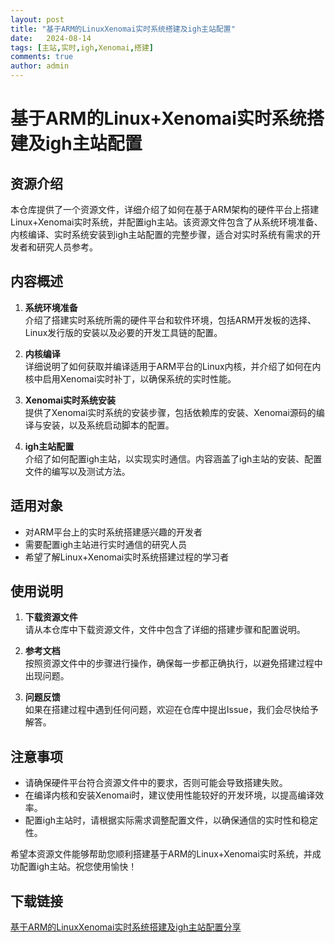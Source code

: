 ```yaml
---
layout: post
title: "基于ARM的LinuxXenomai实时系统搭建及igh主站配置"
date:   2024-08-14
tags: [主站,实时,igh,Xenomai,搭建]
comments: true
author: admin
---
```

# 基于ARM的Linux+Xenomai实时系统搭建及igh主站配置

## 资源介绍

本仓库提供了一个资源文件，详细介绍了如何在基于ARM架构的硬件平台上搭建Linux+Xenomai实时系统，并配置igh主站。该资源文件包含了从系统环境准备、内核编译、实时系统安装到igh主站配置的完整步骤，适合对实时系统有需求的开发者和研究人员参考。

## 内容概述

1. **系统环境准备**  
   介绍了搭建实时系统所需的硬件平台和软件环境，包括ARM开发板的选择、Linux发行版的安装以及必要的开发工具链的配置。

2. **内核编译**  
   详细说明了如何获取并编译适用于ARM平台的Linux内核，并介绍了如何在内核中启用Xenomai实时补丁，以确保系统的实时性能。

3. **Xenomai实时系统安装**  
   提供了Xenomai实时系统的安装步骤，包括依赖库的安装、Xenomai源码的编译与安装，以及系统启动脚本的配置。

4. **igh主站配置**  
   介绍了如何配置igh主站，以实现实时通信。内容涵盖了igh主站的安装、配置文件的编写以及测试方法。

## 适用对象

- 对ARM平台上的实时系统搭建感兴趣的开发者
- 需要配置igh主站进行实时通信的研究人员
- 希望了解Linux+Xenomai实时系统搭建过程的学习者

## 使用说明

1. **下载资源文件**  
   请从本仓库中下载资源文件，文件中包含了详细的搭建步骤和配置说明。

2. **参考文档**  
   按照资源文件中的步骤进行操作，确保每一步都正确执行，以避免搭建过程中出现问题。

3. **问题反馈**  
   如果在搭建过程中遇到任何问题，欢迎在仓库中提出Issue，我们会尽快给予解答。

## 注意事项

- 请确保硬件平台符合资源文件中的要求，否则可能会导致搭建失败。
- 在编译内核和安装Xenomai时，建议使用性能较好的开发环境，以提高编译效率。
- 配置igh主站时，请根据实际需求调整配置文件，以确保通信的实时性和稳定性。

希望本资源文件能够帮助您顺利搭建基于ARM的Linux+Xenomai实时系统，并成功配置igh主站。祝您使用愉快！

## 下载链接

[基于ARM的LinuxXenomai实时系统搭建及igh主站配置分享](https://pan.quark.cn/s/27322236dd2e)